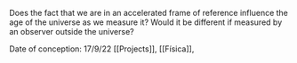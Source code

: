Does the fact that we are in an accelerated frame of reference influence the age of the universe as we measure it? Would it be different if measured by an observer outside the universe?

Date of conception: 17/9/22
[[Projects]], [[Física]], 
